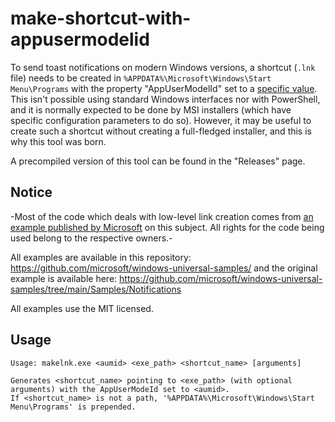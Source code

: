 # make-shortcut-with-appusermodelid

To send toast notifications on modern Windows versions, a shortcut (`.lnk` file) needs to be
created in `%APPDATA%\Microsoft\Windows\Start Menu\Programs` with the property
"AppUserModelId" set to a
[specific value](https://docs.microsoft.com/it-it/windows/desktop/shell/appids).
This isn't possible using standard Windows interfaces nor with PowerShell, and it is normally
expected to be done by MSI installers (which have specific configuration parameters to do so).
However, it may be useful to create such a shortcut without creating a full-fledged installer, and
this is why this tool was born.

A precompiled version of this tool can be found in the "Releases" page.

## Notice

-Most of the code which deals with low-level link creation comes from
[an example published by Microsoft](https://code.msdn.microsoft.com/windowsdesktop/sending-toast-notifications-71e230a2/)
on this subject. All rights for the code being used belong to the respective owners.-

All examples are available in this repository: https://github.com/microsoft/windows-universal-samples/ and the original
example is available here: https://github.com/microsoft/windows-universal-samples/tree/main/Samples/Notifications

All examples use the MIT licensed.

## Usage

```
Usage: makelnk.exe <aumid> <exe_path> <shortcut_name> [arguments]

Generates <shortcut_name> pointing to <exe_path> (with optional arguments) with the AppUserModeId set to <aumid>.
If <shortcut_name> is not a path, '%APPDATA%\Microsoft\Windows\Start Menu\Programs' is prepended.
```
